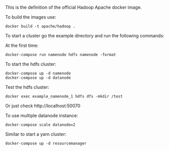 This is the definition of the official Hadoop Apache docker image.

To build the images use:

```
docker build -t apache/hadoop .
```

To start a cluster go the example directory and run the following commands:

At the first time:
```
docker-compose run namenode hdfs namenode -format
```

To start the hdfs cluster:

```
docker-compose up -d namenode
docker-compose up -d datanode
```

Test the hdfs cluster:

```
docker exec example_namenode_1 hdfs dfs -mkdir /test
```

Or just check http://localhost:50070

To use multiple datanode instance:

```
docker-compose scale datanode=2
```

Similar to start a yarn cluster:

```
docker-compose up -d resourcemanager
```

